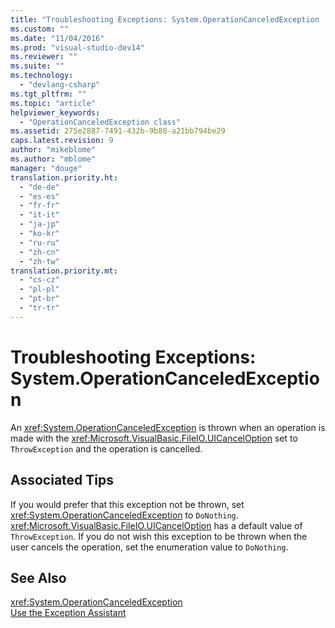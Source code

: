```yaml
---
title: "Troubleshooting Exceptions: System.OperationCanceledException | Microsoft Docs"
ms.custom: ""
ms.date: "11/04/2016"
ms.prod: "visual-studio-dev14"
ms.reviewer: ""
ms.suite: ""
ms.technology: 
  - "devlang-csharp"
ms.tgt_pltfrm: ""
ms.topic: "article"
helpviewer_keywords: 
  - "OperationCanceledException class"
ms.assetid: 275e2887-7491-432b-9b80-a21bb794be29
caps.latest.revision: 9
author: "mikeblome"
ms.author: "mblome"
manager: "douge"
translation.priority.ht: 
  - "de-de"
  - "es-es"
  - "fr-fr"
  - "it-it"
  - "ja-jp"
  - "ko-kr"
  - "ru-ru"
  - "zh-cn"
  - "zh-tw"
translation.priority.mt: 
  - "cs-cz"
  - "pl-pl"
  - "pt-br"
  - "tr-tr"
---
```

# Troubleshooting Exceptions: System.OperationCanceledException
An <xref:System.OperationCanceledException> is thrown when an operation is made with the <xref:Microsoft.VisualBasic.FileIO.UICancelOption> set to `ThrowException` and the operation is cancelled.  
  
## Associated Tips  
 If you would prefer that this exception not be thrown, set <xref:System.OperationCanceledException> to `DoNothing`.  
 <xref:Microsoft.VisualBasic.FileIO.UICancelOption> has a default value of `ThrowException`. If you do not wish this exception to be thrown when the user cancels the operation, set the enumeration value to `DoNothing`.  
  
## See Also  
 <xref:System.OperationCanceledException>   
 [Use the Exception Assistant](http://msdn.microsoft.com/en-us/Library/e0a78c50-7318-4d54-af51-40c00aea8711)